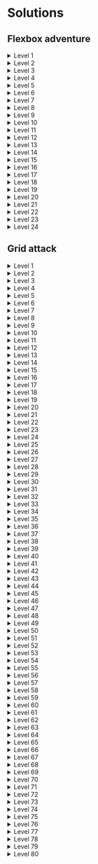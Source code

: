 # Solutions

## Flexbox adventure

<details>
  <summary>Level 1</summary>

    justify-content: center;

</details>

<details>
  <summary>Level 2</summary>

    justify-content: flex-end;

</details>

<details>
  <summary>Level 3</summary>

    justify-content: space-between;

</details>

<details>
  <summary>Level 4</summary>

    justify-content: space-around;

</details>

<details>
  <summary>Level 5</summary>

    justify-content: space-evenly;

</details>

<details>
  <summary>Level 6</summary>

    align-items: center;

</details>

<details>
  <summary>Level 7</summary>

    align-items: flex-end;

</details>

<details>
  <summary>Level 8</summary>

    justify-content: center;
    align-items: center;

</details>

<details>
  <summary>Level 9</summary>

    justify-content: space-between;
    align-items: flex-end;

</details>

<details>
  <summary>Level 10</summary>

    flex-direction: column;

</details>

<details>
  <summary>Level 11</summary>

    flex-direction: row-reverse;

</details>

<details>
  <summary>Level 12</summary>

    flex-direction: column;
    justify-content: flex-end;

</details>

<details>
  <summary>Level 13</summary>

    flex-direction: row-reverse;
    justify-content: center;
    align-items: center;

</details>

<details>
  <summary>Level 14</summary>

    order: 2;

</details>

<details>
  <summary>Level 15</summary>

    align-self: center;

</details>

<details>
  <summary>Level 16</summary>

    order: -1;
    align-self: flex-end;

</details>

<details>
  <summary>Level 17</summary>

    flex-direction: column-reverse;
    justify-content: flex-end;
    align-items: center;

</details>

<details>
  <summary>Level 18</summary>

    order: 2;
    align-self: center;

</details>

<details>
  <summary>Level 19</summary>

    flex-wrap: wrap;

</details>

<details>
  <summary>Level 20</summary>

    align-content: center;

</details>

<details>
  <summary>Level 21</summary>

    align-content: flex-end;
    justify-content: center;

</details>

<details>
  <summary>Level 22</summary>

    flex-direction: column-reverse;
    justify-content: space-around;
    align-items: flex-end;

</details>

<details>
  <summary>Level 23</summary>

    flex-direction: column-reverse;
    flex-wrap: wrap-reverse;
    align-content: center;
    justify-content: center;

</details>

<details>
  <summary>Level 24</summary>

    flex-direction: column-reverse;
    flex-wrap: wrap-reverse;
    align-content: center;
    justify-content: center;

</details>

## Grid attack

<details>
  <summary>Level 1</summary>

    grid-template-columns: 1fr 1fr;

</details>

<details>
  <summary>Level 2</summary>

    grid-template-columns: 20% 40% 40%;

</details>

<details>
  <summary>Level 3</summary>

    grid-template-columns: repeat(4, 25%);

</details>

<details>
  <summary>Level 4</summary>

    grid-template-columns: repeat(3, 30%);

</details>

<details>
  <summary>Level 5</summary>

    grid-template-columns: 100px 30%;

</details>

<details>
  <summary>Level 6</summary>

    grid-template-columns: repeat(3, 1fr);

</details>

<details>
  <summary>Level 7</summary>

    grid-template-columns: repeat(4, 1fr);

</details>

<details>
  <summary>Level 8</summary>

    grid-template-columns: 100px repeat(3, 1fr);

</details>

<details>
  <summary>Level 9</summary>

    grid-template-columns: 20% 100px 1fr;

</details>

<details>
  <summary>Level 10</summary>

    grid-template-columns: 1fr auto 1fr;

</details>

<details>
  <summary>Level 11</summary>

    grid-template: 100px 150px 1fr / 25% 50% 25%;

</details>

<details>
  <summary>Level 12</summary>

    grid-template: 1fr 2fr 1fr / 1fr 2fr 1fr;

</details>

<details>
  <summary>Level 13</summary>

    gap: 0 15px;

</details>

<details>
  <summary>Level 14</summary>

    grid-template: 1fr 2fr 1fr / 1fr 2fr 1fr;
    gap: 0 5%;

</details>

<details>
  <summary>Level 15</summary>

    gap: 40px 0;

</details>

<details>
  <summary>Level 16</summary>

    gap: 15% 10px;

</details>

<details>
  <summary>Level 17</summary>

    gap: 20px;

</details>

<details>
  <summary>Level 18</summary>

    grid-template: 1fr 1fr 100px / 1fr 100px auto;
    gap: 10% 20px;

</details>

<details>
  <summary>Level 19</summary>

    grid-column-start: 3;

</details>

<details>
  <summary>Level 20</summary>

    grid-column-start: 2;
    grid-column-end: 4;

</details>

<details>
  <summary>Level 21</summary>

    grid-column-start: 2;
    grid-column-end: 4;

</details>

<details>
  <summary>Level 22</summary>

    grid-column-start: span 2;

    gap: 15px;
    grid-template: 100px 1fr / 1fr 1fr 1fr;

</details>

<details>
  <summary>Level 23</summary>

    grid-row-start: 2;

</details>

<details>
  <summary>Level 24</summary>

    grid-row-start: 1;
    grid-row-end: 5;

</details>

<details>
  <summary>Level 25</summary>

    grid-row: span 4;

</details>

<details>
  <summary>Level 26</summary>

    grid-row: span 3;
    grid-column: span 2;

</details>

<details>
  <summary>Level 27</summary>

    gap: 15px;
    grid-template: repeat(4, 1fr) / repeat(4, 1fr);

    grid-area: 3 / 2 / 5 / 4;

</details>

<details>
  <summary>Level 28</summary>

    grid-area: 2 / 1 / 5 / 4;

</details>

<details>
  <summary>Level 29</summary>

    gap: 15px 10px;

    grid-area: 3 / 2 / 5 / 4;

    grid-area: 1 / 4 / 4 / 5;

</details>

<details>
  <summary>Level 30</summary>

    grid-area: 1 / 1 / 4 / 4;

</details>

<details>
  <summary>Level 31</summary>

    gap: 15px;
    grid-template-columns: 1fr 2fr 1fr;

    grid-area: 1 / 3 / 5 / 4;

    grid-area: 1 / 1 / 4 / 3;

</details>

<details>
  <summary>Level 32</summary>

    gap: 15px 10px;

    grid-area: 1 / 1 / 3 / 3;

    grid-area: 3 / 1 / 4 / 4;

</details>

<details>
  <summary>Level 33</summary>

    grid-template-columns: min-content 1fr;

</details>

<details>
  <summary>Level 34</summary>

    grid-template: 1fr min-content / min-content 1fr;

</details>

<details>
  <summary>Level 35</summary>

    grid-template: 1fr 1fr / max-content 1fr;

</details>

<details>
  <summary>Level 36</summary>

    grid-template: 1fr 1fr / max-content min-content;

</details>

<details>
  <summary>Level 37</summary>

    grid-template-columns: minmax(250px, 1fr) 1fr;

</details>

<details>
  <summary>Level 38</summary>

    grid-template: 1fr 1fr / minmax(auto, 200px) 150px;

</details>

<details>
  <summary>Level 39</summary>

    grid-template: 1fr 1fr / minmax(min-content, 200px) minmax(min-content, auto);

</details>

<details>
  <summary>Level 40</summary>

    grid-template-columns: repeat(4, 150px);

</details>

<details>
  <summary>Level 41</summary>

    gap: 15px;
    grid-template-columns: repeat(4, minmax(150px, auto));

</details>

<details>
  <summary>Level 42</summary>

    gap: 15px;
    grid-template-columns: repeat(2, minmax(100px, 1fr));

</details>

<details>
  <summary>Level 43</summary>

    grid-template: 100px 1fr 100px / 100px 1fr 100px;

</details>

<details>
  <summary>Level 44</summary>

    gap: 15px;

    grid-area: 2 / 2 / 4 / 4;

    grid-area: 1 / 1 / 2 / 4;

</details>

<details>
  <summary>Level 45</summary>

    gap: 15px;
    grid-template: 100px 200px 1fr / 1fr 1fr 1fr;

    grid-area: 2 / 2 / 4 / 4;

    grid-area: 1 / 1 / 2 / 3;

    grid-area: 2 / 1 / 4 / 2;

</details>

<details>
  <summary>Level 46</summary>

    grid-auto-flow: column;

</details>

<details>
  <summary>Level 47</summary>

    grid-auto-flow: column;

</details>

<details>
  <summary>Level 48</summary>

    gap: 15px;
    grid-template: repeat(4, 1fr) / repeat(4, 1fr);
    grid-auto-flow: column;
    #greenLand { grid-column-start: span 3; }

</details>

<details>
  <summary>Level 49</summary>

    grid-template-columns: repeat(3, 1fr);

</details>

<details>
  <summary>Level 50</summary>

    grid-template: 1fr 1fr 100px / 1fr 1fr;

</details>

<details>
  <summary>Level 51</summary>

    gap: 20px;
    grid-template: 1fr 1fr 100px / 1fr 1fr 100px;

    grid-area: 3 / 3 / 4 / 4;

</details>

<details>
  <summary>Level 52</summary>

    gap: 15px;
    grid-template: 1fr 1fr 100px 150px/ repeat(3, 1fr);
    grid-auto-flow: column;

</details>

<details>
  <summary>Level 53</summary>

    justify-items: start;

</details>

<details>
  <summary>Level 54</summary>

    justify-items: end;

</details>

<details>
  <summary>Level 55</summary>

    grid-template: 100px 1fr / 2fr 1fr;
    justify-items: center;

</details>

<details>
  <summary>Level 56</summary>

    grid-template: 100px 1fr / 2fr 1fr;
    align-items: center;

</details>

<details>
  <summary>Level 57</summary>

    align-items: end;

</details>

<details>
  <summary>Level 58</summary>

    align-items: center;
    grid-template: 2fr 1fr / repeat(3, 1fr);

</details>

<details>
  <summary>Level 59</summary>

    justify-items: center;
    align-items: center;
    grid-template: 1fr 1fr / 2fr 1fr 1fr;

    grid-area: 2 / 2 / 4 / 4;

</details>

<details>
  <summary>Level 60</summary>

    justify-items: end;
    align-items: center;

</details>

<details>
  <summary>Level 61</summary>

    justify-self: start;

</details>

<details>
  <summary>Level 62</summary>

    justify-self: center;

</details>

<details>
  <summary>Level 63</summary>

    gap: 15px;
    grid-template: 1fr 1fr / 200px 1fr;

    width: 50%;
    height: 50%;
    justify-self: end;

</details>

<details>
  <summary>Level 64</summary>

    grid-template: 1fr 2fr / 1fr 2fr;
    gap: 15px;

    height: 50%;
    align-self: center;

</details>

<details>
  <summary>Level 65</summary>

    grid-template: repeat(3, 1fr) / repeat(3, 1fr);

    height: 50%;
    align-self: end;

</details>

<details>
  <summary>Level 66</summary>

    justify-items: center;
    align-items: center;

    justify-self: end;
    align-self: end;

    justify-self: start;
    align-self: end;

</details>

<details>
  <summary>Level 67</summary>

    grid-template: repeat(3, 1fr) / 2fr 1fr;

    justify-self: end;

</details>

<details>
  <summary>Level 68</summary>

    justify-content: center;

</details>

<details>
  <summary>Level 69</summary>

    justify-content: end;

</details>

<details>
  <summary>Level 70</summary>

    grid-template: 1fr 1fr / 40% 40%;
    justify-items: end;
    justify-content: space-evenly;

</details>

<details>
  <summary>Level 71</summary>

    align-content: center;

</details>

<details>
  <summary>Level 72</summary>

    grid-template: repeat(2, 125px) / repeat(2, 40%);
    align-content: end;

</details>

<details>
  <summary>Level 73</summary>

    grid-template: 100px 100px / 1fr 100px;
    align-content: space-between;

</details>

<details>
  <summary>Level 74</summary>

    gap: 15px;
    grid-template: repeat(4, 1fr) / repeat(4, 1fr);

    grid-area: 2 / 2 / 5 / 4;

</details>

<details>
  <summary>Level 75</summary>

    gap: 15px 10px;
    grid-template: repeat(3, 1fr) / repeat(3, 1fr);
    grid-template-areas: "g g b" "g g b" "r r r";

    grid-area: g;

    grid-area: r;

    grid-area: b;

</details>

<details>
  <summary>Level 76</summary>

    grid-template: 1fr 1fr / minmax(max-content, 1fr) minmax(min-content, auto);

</details>

<details>
  <summary>Level 77</summary>

    gap: 15px;
    grid-auto-rows: 100px;
    align-content: space-between;

    grid-column: span 3;

</details>

<details>
  <summary>Level 78</summary>

    gap: 15px;
    grid-template: 1fr 1fr / 100px 1fr 1fr;

    grid-area: 1 / 1 / 3 / 2;

    grid-area: 2 / 2 / 3 / 2;

    grid-area: 1 / 3 / 2 / 4;
    height: 50%;
    align-self: center;

</details>

<details>
  <summary>Level 79</summary>

    gap: 15px;
    grid-template: repeat(4, 1fr) / repeat(4, 1fr);

    grid-area: 3 / 2 / 5 / 5;

    grid-area: 1 / 3 / 4 / 5;

</details>

<details>
  <summary>Level 80</summary>

    grid-template: 1fr 1fr 1fr 1fr / 1fr 1fr 1fr;

    grid-area: 1 / 1 / 2 / 3;

    grid-area: 1 / 2 / 3 / 4;

    grid-area: 1 / 2 / 5 / 3;

</details>
